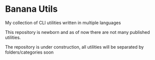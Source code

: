 # Banana Utils
My collection of CLI utilities written in multiple languages

This repository is newborn and as of now there are not many published utilities.

The repository is under construction, all utilities will be separated by folders/categories soon
